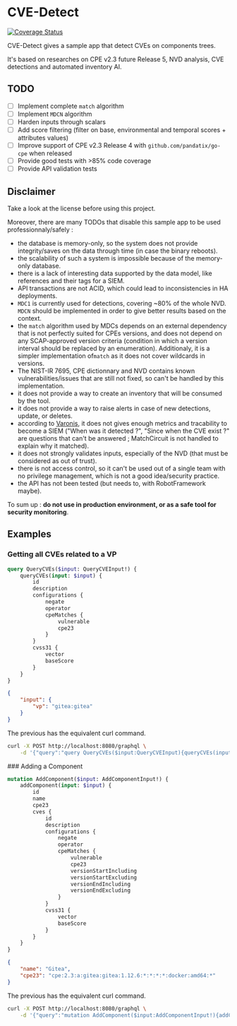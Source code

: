 # CVE-Detect

[![Coverage Status](https://coveralls.io/repos/github/pandatix/cvedetect/badge.svg?branch=master)](https://coveralls.io/github/pandatix/cvedetect?branch=master)

CVE-Detect gives a sample app that detect CVEs on components trees.

It's based on researches on CPE v2.3 future Release 5, NVD analysis, CVE detections and automated inventory AI.

## TODO

 - [ ] Implement complete `match` algorithm
 - [ ] Implement `MDCN` algorithm
 - [ ] Harden inputs through scalars
 - [ ] Add score filtering (filter on base, environmental and temporal scores + attributes values)
 - [ ] Improve support of CPE v2.3 Release 4 with `github.com/pandatix/go-cpe` when released
 - [ ] Provide good tests with >85% code coverage
 - [ ] Provide API validation tests

## Disclaimer

Take a look at the license before using this project.

Moreover, there are many TODOs that disable this sample app to be used professionnaly/safely :
 - the database is memory-only, so the system does not provide integrity/saves on the data through time (in case the binary reboots).
 - the scalability of such a system is impossible because of the memory-only database.
 - there is a lack of interesting data supported by the data model, like references and their tags for a SIEM.
 - API transactions are not ACID, which could lead to inconsistencies in HA deployments.
 - `MDC1` is currently used for detections, covering ~80% of the whole NVD. `MDCN` should be implemented in order to give better results based on the context.
 - the `match` algorithm used by MDCs depends on an external dependency that is not perfectly suited for CPEs versions, and does not depend on any SCAP-approved version criteria (condition in which a version interval should be replaced by an enumeration). Additionaly, it is a simpler implementation of`match` as it does not cover wildcards in versions.
 - The NIST-IR 7695, CPE dictionnary and NVD contains known vulnerabilities/issues that are still not fixed, so can't be handled by this implementation.
 - it does not provide a way to create an inventory that will be consumed by the tool.
 - it does not provide a way to raise alerts in case of new detections, update, or deletes.
 - according to [Varonis](https://www.varonis.com/blog/what-is-siem), it does not gives enough metrics and tracability to become a SIEM ("When was it detected ?", "Since when the CVE exist ?" are questions that can't be answered ; MatchCircuit is not handled to explain why it matched).
 - it does not strongly validates inputs, especially of the NVD (that must be considered as out of trust).
 - there is not access control, so it can't be used out of a single team with no privilege management, which is not a good idea/security practice.
 - the API has not been tested (but needs to, with RobotFramework maybe).

To sum up : **do not use in production environment, or as a safe tool for security monitoring**.

## Examples

### Getting all CVEs related to a VP

```graphql
query QueryCVEs($input: QueryCVEInput!) {
    queryCVEs(input: $input) {
        id
        description
        configurations {
            negate
            operator
            cpeMatches {
                vulnerable
                cpe23
            }
        }
        cvss31 {
            vector
            baseScore
        }
    }
}
```

```json
{
    "input": {
        "vp": "gitea:gitea"
    }
}
```

The previous has the equivalent curl command.

```bash
curl -X POST http://localhost:8080/graphql \
    -d '{"query":"query QueryCVEs($input:QueryCVEInput){queryCVEs(input:$input){id description configurations{negate operator cpeMatches{vulnerable cpe23}}cvss31{vector baseScore}}}","variables":{"input":{"vp":"gitea:gitea"}}}'
```

### Adding a Component

```graphql
mutation AddComponent($input: AddComponentInput!) {
    addComponent(input: $input) {
        id
        name
        cpe23
        cves {
            id
            description
            configurations {
                negate
                operator
                cpeMatches {
                    vulnerable
                    cpe23
                    versionStartIncluding
                    versionStartExcluding
                    versionEndIncluding
                    versionEndExcluding
                }
            }
            cvss31 {
                vector
                baseScore
            }
        }
    }
}
```

```json
{
    "name": "Gitea",
    "cpe23": "cpe:2.3:a:gitea:gitea:1.12.6:*:*:*:*:docker:amd64:*"
}
```

The previous has the equivalent curl command.

```bash
curl -X POST http://localhost:8080/graphql \
    -d '{"query":"mutation AddComponent($input:AddComponentInput!){addComponent(input:$input){id name cpe23 cves{id description configurations{negate operator cpeMatches{vulnerable cpe23 versionStartIncluding versionStartExcluding versionEndIncluding versionEndExcluding}}cvss31{vector baseScore}}}}","variables":{"input":{"name":"Gitea","cpe23":"cpe:2.3:a:gitea:gitea:1.12.6:*:*:*:*:docker:amd64:*"}}}'
```
